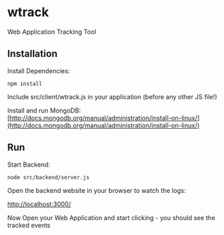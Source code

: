 # wtrack
Web Application Tracking Tool


## Installation

Install Dependencies:

``npm install``

Include src/client/wtrack.js in your application (before any other JS file!)

Install and run MongoDB: [http://docs.mongodb.org/manual/administration/install-on-linux/](http://docs.mongodb.org/manual/administration/install-on-linux/)

## Run

Start Backend:

``node src/backend/server.js``

Open the backend website in your browser to watch the logs:

[http://localhost:3000/](http://localhost:3000/)

Now Open your Web Application and start clicking - you should see the tracked events
